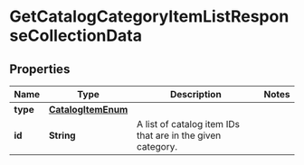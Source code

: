# GetCatalogCategoryItemListResponseCollectionData

## Properties
Name | Type | Description | Notes
------------ | ------------- | ------------- | -------------
**type** | [**CatalogItemEnum**](CatalogItemEnum.md) |  | 
**id** | **String** | A list of catalog item IDs that are in the given category. | 

